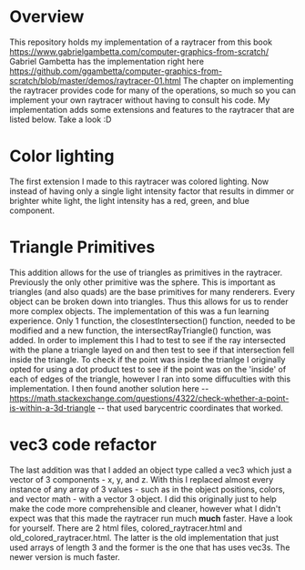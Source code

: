 
# Overview
This repository holds my implementation of a raytracer from this book https://www.gabrielgambetta.com/computer-graphics-from-scratch/
Gabriel Gambetta has the implementation right here https://github.com/ggambetta/computer-graphics-from-scratch/blob/master/demos/raytracer-01.html
The chapter on implementing the raytracer provides code for many of the operations, so much so you can implement your own raytracer without having to consult his code.  My implementation adds some extensions and features to the raytracer that are listed below. Take a look :D

# Color lighting
The first extension I made to this raytracer was colored lighting. Now instead of having only a single light intensity factor that results in dimmer or brighter white light, the light intensity has a red, green, and blue component. 

# Triangle Primitives
This addition allows for the use of triangles as primitives in the raytracer. Previously the only other primitive was the sphere. This is important as triangles (and also quads) are the base primitives for many renderers. Every object can be broken down into triangles. Thus this allows for us to render more complex objects. The implementation of this was a fun learning experience. Only 1 function, the closestIntersection() function, needed to be modified and a new function, the intersectRayTriangle() function, was added. In order to implement this I had to test to see if the ray intersected with the plane a triangle layed on and then test to see if that intersection fell inside the triangle. To check if the point was inside the trianlge I originally opted for using a dot product test to see if the point was on the 'inside' of each of edges of the triangle, however I ran into some diffuculties with this implementation. I then found another solution here -- https://math.stackexchange.com/questions/4322/check-whether-a-point-is-within-a-3d-triangle -- that used barycentric coordinates that worked. 

# vec3 code refactor 
The last addition was that I added an object type called a vec3 which just a vector of 3 components - x, y, and z. With this I replaced almost every instance of any array of 3 values - such as in the object positions, colors, and vector math - with a vector 3 object. I did this originally just to help make the code more comprehensible and cleaner, however what I didn't expect was that this made the raytracer run much **much** faster. Have a look for yourself. There are 2 html files, colored_raytracer.html and old_colored_raytracer.html. The latter is the old implementation that just used arrays of length 3 and the former is the one that has uses vec3s. The newer version is much faster. 